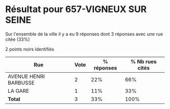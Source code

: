 # Résultat pour 657-VIGNEUX SUR SEINE

Sur l'ensemble de la ville il y a eu 9 réponses dont 3 réponses avec une rue citée (33%)

2 points noirs identifiés

| Rue | Vote | % réponses | % Nb rues cités|
|-----|------|------------|----------------|
| AVENUE HENRI BARBUSSE | 2 | 22% | 66%|
| LA GARE | 1 | 11% | 33%|
| **Total** | 3 | 33% | 100%|
